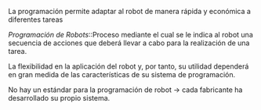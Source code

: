 La programación permite adaptar al robot de manera rápida y económica a diferentes tareas

*Programación de Robots*::Proceso mediante el cual se le indica al robot una secuencia de acciones que deberá llevar a cabo para la realización de una tarea.

La flexibilidad en la aplicación del robot y, por tanto, su utilidad dependerá en gran medida de las características de su sistema de programación.

No hay un estándar para la programación de robot $\rightarrow$ cada fabricante ha desarrollado su propio sistema.
